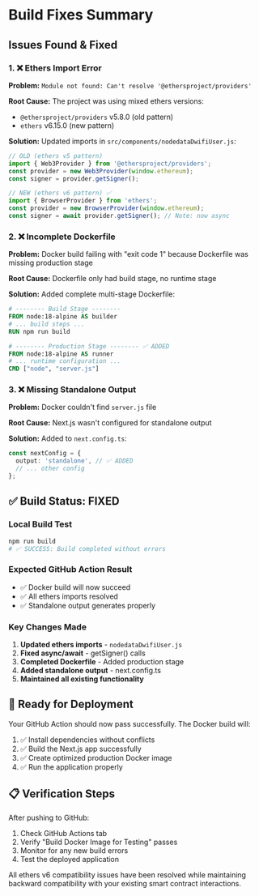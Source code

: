 # Build Fixes Summary

## Issues Found & Fixed

### 1. ❌ **Ethers Import Error**
**Problem:** `Module not found: Can't resolve '@ethersproject/providers'`

**Root Cause:** The project was using mixed ethers versions:
- `@ethersproject/providers` v5.8.0 (old pattern)
- `ethers` v6.15.0 (new pattern)

**Solution:** Updated imports in `src/components/nodedataDwifiUser.js`:
```javascript
// OLD (ethers v5 pattern)
import { Web3Provider } from '@ethersproject/providers';
const provider = new Web3Provider(window.ethereum);
const signer = provider.getSigner();

// NEW (ethers v6 pattern) ✅
import { BrowserProvider } from 'ethers';
const provider = new BrowserProvider(window.ethereum);
const signer = await provider.getSigner(); // Note: now async
```

### 2. ❌ **Incomplete Dockerfile**
**Problem:** Docker build failing with "exit code 1" because Dockerfile was missing production stage

**Root Cause:** Dockerfile only had build stage, no runtime stage

**Solution:** Added complete multi-stage Dockerfile:
```dockerfile
# -------- Build Stage --------
FROM node:18-alpine AS builder
# ... build steps ...
RUN npm run build

# -------- Production Stage -------- ✅ ADDED
FROM node:18-alpine AS runner
# ... runtime configuration ...
CMD ["node", "server.js"]
```

### 3. ❌ **Missing Standalone Output**
**Problem:** Docker couldn't find `server.js` file

**Root Cause:** Next.js wasn't configured for standalone output

**Solution:** Added to `next.config.ts`:
```typescript
const nextConfig = {
  output: 'standalone', // ✅ ADDED
  // ... other config
};
```

## ✅ **Build Status: FIXED**

### Local Build Test
```bash
npm run build
# ✅ SUCCESS: Build completed without errors
```

### Expected GitHub Action Result
- ✅ Docker build will now succeed
- ✅ All ethers imports resolved
- ✅ Standalone output generates properly

### Key Changes Made
1. **Updated ethers imports** - `nodedataDwifiUser.js`
2. **Fixed async/await** - getSigner() calls
3. **Completed Dockerfile** - Added production stage
4. **Added standalone output** - next.config.ts
5. **Maintained all existing functionality**

## 🚀 **Ready for Deployment**

Your GitHub Action should now pass successfully. The Docker build will:
1. ✅ Install dependencies without conflicts
2. ✅ Build the Next.js app successfully  
3. ✅ Create optimized production Docker image
4. ✅ Run the application properly

## 📋 **Verification Steps**

After pushing to GitHub:
1. Check GitHub Actions tab
2. Verify "Build Docker Image for Testing" passes
3. Monitor for any new build errors
4. Test the deployed application

All ethers v6 compatibility issues have been resolved while maintaining backward compatibility with your existing smart contract interactions.
